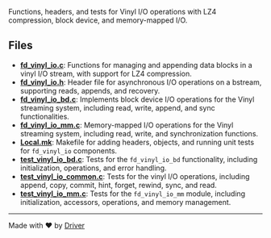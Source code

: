 <!--------------------------------------------------------------------------------->
<!-- IMPORTANT: This file is auto-generated by Driver (https://driver.ai). -------->
<!-- Manual edits may be overwritten on future commits. --------------------------->
<!--------------------------------------------------------------------------------->

Functions, headers, and tests for Vinyl I/O operations with LZ4 compression, block device, and memory-mapped I/O.


## Files
- **[fd_vinyl_io.c](fd_vinyl_io.c.md)**: Functions for managing and appending data blocks in a vinyl I/O stream, with support for LZ4 compression.
- **[fd_vinyl_io.h](fd_vinyl_io.h.md)**: Header file for asynchronous I/O operations on a bstream, supporting reads, appends, and recovery.
- **[fd_vinyl_io_bd.c](fd_vinyl_io_bd.c.md)**: Implements block device I/O operations for the Vinyl streaming system, including read, write, append, and sync functionalities.
- **[fd_vinyl_io_mm.c](fd_vinyl_io_mm.c.md)**: Memory-mapped I/O operations for the Vinyl streaming system, including read, write, and synchronization functions.
- **[Local.mk](Local.mk.md)**: Makefile for adding headers, objects, and running unit tests for `fd_vinyl_io` components.
- **[test_vinyl_io_bd.c](test_vinyl_io_bd.c.md)**: Tests for the `fd_vinyl_io_bd` functionality, including initialization, operations, and error handling.
- **[test_vinyl_io_common.c](test_vinyl_io_common.c.md)**: Tests for the vinyl I/O operations, including append, copy, commit, hint, forget, rewind, sync, and read.
- **[test_vinyl_io_mm.c](test_vinyl_io_mm.c.md)**: Tests for the `fd_vinyl_io_mm` module, including initialization, accessors, operations, and memory management.

---
Made with ❤️ by [Driver](https://www.driver.ai/)